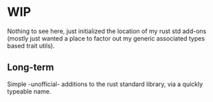 # WIP

Nothing to see here, just initialized the location of my rust std add-ons (mostly just wanted a place to factor out my generic associated types based trait utils).

## Long-term
Simple -unofficial- additions to the rust standard library, via a quickly typeable name. 

